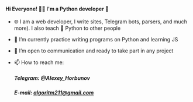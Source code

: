 #### Hi Everyone! 👨‍💻 I'm a Python developer 👋

- 🌐 I am a web developer, I write sites, Telegram bots, parsers, and much more). I also teach 🐍 Python to other people
- 🔭 I’m currently practice writing programs on Python and learning JS
- 👯 I’m open to communication and ready to take part in any project

- 📫 How to reach me:
    ##### Telegram: @Alexey_Horbunov
    ##### E-mail: algoritm211@gmail.com




<!--
**Algoritm211/Algoritm211** is a ✨ _special_ ✨ repository because its `README.md` (this file) appears on your GitHub profile.

Here are some ideas to get you started:

- 🔭 I’m currently working on ...
- 🌱 I’m currently learning ...
- 👯 I’m looking to collaborate on ...
- 🤔 I’m looking for help with ...
- 💬 Ask me about ...
- 📫 How to reach me: ...
- 😄 Pronouns: ...
- ⚡ Fun fact: ...
-->
